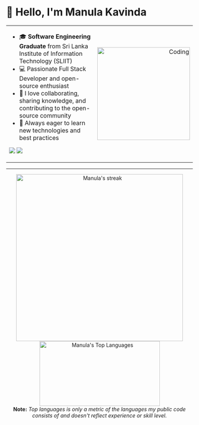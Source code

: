 # 👋 Hello, I'm Manula Kavinda

<table>
  <tr>
    <td valign="top" width="65%">
      
- 🎓 **Software Engineering Graduate** from Sri Lanka Institute of Information Technology (SLIIT)
- 💻 Passionate Full Stack Developer and open-source enthusiast
- 🤝 I love collaborating, sharing knowledge, and contributing to the open-source community
- 🚀 Always eager to learn new technologies and best practices

<p>
  <a href="mailto:manulakavinda.dev@gmail.com"><img src="https://img.shields.io/badge/-manulakavinda.dev@gmail.com-D14836?style=flat&logo=Gmail&logoColor=white"/></a>
  <a href="https://www.linkedin.com/in/manulakavinda/">
    <img src="https://img.shields.io/badge/-[Linkedin]%20Manula%20Kavinda-0077B5?style=flat&logo=Linkedin&logoColor=white"/>
  </a>
</p>
    </td>
    <td align="right" width="35%">
      <img alt="Coding" width="250" src="https://cdn.dribbble.com/users/1020641/screenshots/6024780/media/e8651fc29d5a3c0f858130758d042f20.gif" />
    </td>
  </tr>
</table>

---

<p align="center">
    <a href="https://github.com/ManulaK/github-readme-streak-stats">
        <img title="🔥 Get streak stats for your profile at git.io/streak-stats" alt="Manula's streak" src="https://github-readme-streak-stats.herokuapp.com/?user=ManulaK&theme=black-ice&hide_border=true&stroke=FFF5733" width=450 />
    </a>
    <a href="https://github.com/ManulaK/github-readme-stats">
        <img alt="Manula's Top Languages" src="https://github-readme-stats.vercel.app/api/top-langs/?username=ManulaK&langs_count=8&count_private=true&layout=compact&theme=react&hide_border=true" width=325 height=175/>
    </a>
    <br>
    <b>Note:</b> <i>Top languages is only a metric of the languages my public code consists of and doesn't reflect experience or skill level.</i>
</p>

